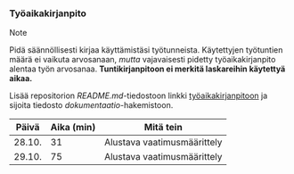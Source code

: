 ### Työaikakirjanpito

> [!NOTE]
> Pidä säännöllisesti kirjaa käyttämistäsi työtunneista. Käytettyjen työtuntien määrä ei vaikuta arvosanaan, _mutta_ vajavaisesti pidetty työaikakirjanpito alentaa työn arvosanaa. **Tuntikirjanpitoon ei merkitä laskareihin käytettyä aikaa.**
> 
> Lisää repositorion _README.md_-tiedostoon linkki [työaikakirjanpitoon](https://github.com/ohjelmistotekniikka-hy/python-todo-app/blob/master/dokumentaatio/tuntikirjanpito.md) ja sijoita tiedosto _dokumentaatio_-hakemistoon.

| Päivä  | Aika (min) | Mitä tein                   |
| ------ | ---------- | --------------------------- |
| 28.10. | 31         | Alustava vaatimusmäärittely |
| 29.10. | 75         | Alustava vaatimusmäärittely |

